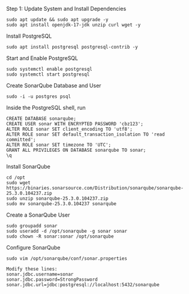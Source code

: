 Step 1: Update System and Install Dependencies
```
sudo apt update && sudo apt upgrade -y
sudo apt install openjdk-17-jdk unzip curl wget -y
```

Install PostgreSQL
```
sudo apt install postgresql postgresql-contrib -y
```

Start and Enable PostgreSQL
```
sudo systemctl enable postgresql
sudo systemctl start postgresql
```
Create SonarQube Database and User 
```
sudo -i -u postgres psql
```
Inside the PostgreSQL shell, run 
```
CREATE DATABASE sonarqube;
CREATE USER sonar WITH ENCRYPTED PASSWORD 'cbz123';
ALTER ROLE sonar SET client_encoding TO 'utf8';
ALTER ROLE sonar SET default_transaction_isolation TO 'read committed';
ALTER ROLE sonar SET timezone TO 'UTC';
GRANT ALL PRIVILEGES ON DATABASE sonarqube TO sonar;
\q 
```

Install SonarQube
```
cd /opt
sudo wget https://binaries.sonarsource.com/Distribution/sonarqube/sonarqube-25.3.0.104237.zip
sudo unzip sonarqube-25.3.0.104237.zip
sudo mv sonarqube-25.3.0.104237 sonarqube
```
Create a SonarQube User
```
sudo groupadd sonar
sudo useradd -d /opt/sonarqube -g sonar sonar
sudo chown -R sonar:sonar /opt/sonarqube
```

Configure SonarQube
```
sudo vim /opt/sonarqube/conf/sonar.properties

Modify these lines:
sonar.jdbc.username=sonar
sonar.jdbc.password=StrongPassword
sonar.jdbc.url=jdbc:postgresql://localhost:5432/sonarqube
```